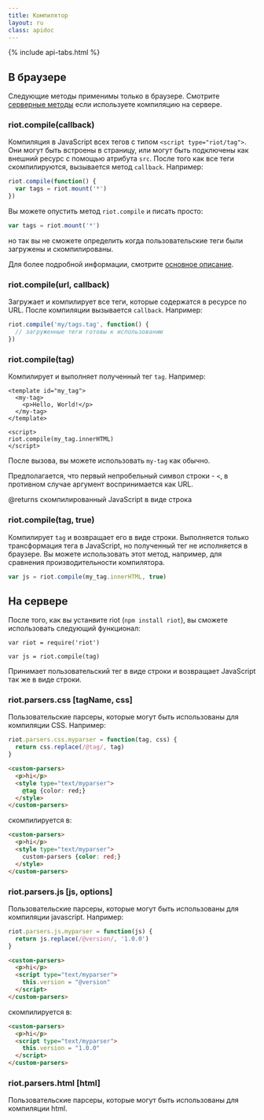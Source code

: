 ```yaml
---
title: Компилятор
layout: ru
class: apidoc
---
```


{% include api-tabs.html %}

## В браузере

Следующие методы применимы только в браузере. Смотрите [серверные методы](#compile-on-server) если используете компиляцию на сервере.

### <a name="compile"></a> riot.compile(callback)

Компиляция в JavaScript всех тегов с типом `<script type="riot/tag">`. Они могут быть встроены в страницу, или могут быть подключены как внешний ресурс с помощью атрибута `src`. После того как все теги скомпилируются, вызывается метод `callback`. Например:

``` javascript
riot.compile(function() {
  var tags = riot.mount('*')
})
```

Вы можете опустить метод `riot.compile` и писать просто:

``` javascript
var tags = riot.mount('*')
```

но так вы не сможете определить когда пользовательские теги были загружены и скомпилированы.

Для более подробной информации, смотрите [основное описание](/guide/compiler/).

### <a name="compile-fn"></a> riot.compile(url, callback)

Загружает и компилирует все теги, которые содержатся в ресурсе по URL. После компиляции вызывается `callback`. Например:

``` javascript
riot.compile('my/tags.tag', function() {
  // загруженные теги готовы к использованию
})
```

### <a name="compile-tag"></a> riot.compile(tag)

Компилирует и выполняет полученный тег `tag`. Например:

```
<template id="my_tag">
  <my-tag>
    <p>Hello, World!</p>
  </my-tag>
</template>

<script>
riot.compile(my_tag.innerHTML)
</script>
```

После вызова, вы можете использовать `my-tag` как обычно.

Предполагается, что первый непробельный символ строки - `<`, в противном случае аргумент воспринимается как URL.

@returns скомпилированный JavaScript в виде строка

### <a name="compile-to-str"></a> riot.compile(tag, true)

Компилирует `tag` и возвращает его в виде строки. Выполняется только трансформация тега в JavaScript, но полученный тег не исполняется в браузере. Вы можете использовать этот метод, например, для сравнения производительности компилятора.

``` js
var js = riot.compile(my_tag.innerHTML, true)
```

## На сервере

После того, как вы устанвите riot (`npm install riot`), вы сможете использовать следующий функционал:

```
var riot = require('riot')

var js = riot.compile(tag)
```

Принимает пользовательский тег в виде строки и возвращает JavaScript так же в виде строки.

### <a name="css-parser"></a> riot.parsers.css [tagName, css]

Пользовательские парсеры, которые могут быть использованы для компиляции CSS. Например:

```js
riot.parsers.css.myparser = function(tag, css) {
  return css.replace(/@tag/, tag)
}
```

```html
<custom-parsers>
  <p>hi</p>
  <style type="text/myparser">
    @tag {color: red;}
  </style>
</custom-parsers>
```

скомпилируется в:

```html
<custom-parsers>
  <p>hi</p>
  <style type="text/myparser">
    custom-parsers {color: red;}
  </style>
</custom-parsers>
```

### <a name="js-parser"></a> riot.parsers.js [js, options]

Пользовательские парсеры, которые могут быть использованы для компиляции javascript. Например:

```js
riot.parsers.js.myparser = function(js) {
  return js.replace(/@version/, '1.0.0')
}
```

```html
<custom-parsers>
  <p>hi</p>
  <script type="text/myparser">
    this.version = "@version"
  </script>
</custom-parsers>
```

скомпилируется в:

```html
<custom-parsers>
  <p>hi</p>
  <script type="text/myparser">
    this.version = "1.0.0"
  </script>
</custom-parsers>
```

### <a name="html-parser"></a> riot.parsers.html [html]

Пользовательские парсеры, которые могут быть использованы для компиляции html.
